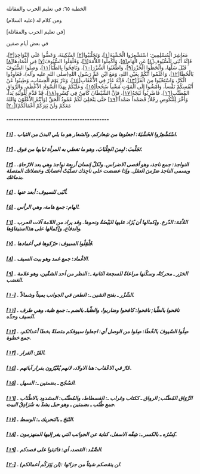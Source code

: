   الخطبة  ٦٥: في تعليم الحرب والمقاتلة	

ومن كلام له (عليه السلام)

[في تعليم الحرب والمقاتلة]

في بعض أيام صفين

مَعَاشِرَ الْمُسْلِمِينَ: اسْتَشْعِرُوا الْخَشْيَةَ[[١\]](https://arabic.balaghah.net/node/514#_ftn1)، وَتَجَلْبَبُوا[[٢\]](https://arabic.balaghah.net/node/514#_ftn2) السَّكِينَةَ، وَعَضُّوا عَلَى النَّوَاجِذِ[[٣\]](https://arabic.balaghah.net/node/514#_ftn3)، فَإِنَّهُ أَنْبَى لِلْسُّيُوفِ[[٤\]](https://arabic.balaghah.net/node/514#_ftn4) عَنِ الْهَامِ[[٥\]](https://arabic.balaghah.net/node/514#_ftn5)، وَأَكْمِلُوا اللاَّْمَةَ[[٦\]](https://arabic.balaghah.net/node/514#_ftn6)، وَقَلْقِلُوا السُّيُوفَ[[٧\]](https://arabic.balaghah.net/node/514#_ftn7) فِي أَغْمَادِهَا[[٨\]](https://arabic.balaghah.net/node/514#_ftn8) قَبْلَ سَلِّهَا، وَالْحَظُوا الْخَزْرَ[[٩\]](https://arabic.balaghah.net/node/514#_ftn9)، وَاطْعُنُوا الشَّزْرَ[[١٠\]](https://arabic.balaghah.net/node/514#_ftn10)، وَنَافِحُوا بِالظُّبَا[[١١\]](https://arabic.balaghah.net/node/514#_ftn11)، وَصِلُوا السُّيُوفَ بَالْخُطَا[[١٢\]](https://arabic.balaghah.net/node/514#_ftn12)، وَاعْلَمُوا أَنَّكُمْ بِعَيْنِ اللهِ، وَمَعَ ابْنِ عَمِّ رَسُولِ  اللهِ(صلى الله عليه وآله)، فَعَاوِدُوا الْكَرَّ، وَاسْتَحْيُوا مِنَ  الْفَرِّ[[١٣\]](https://arabic.balaghah.net/node/514#_ftn13)، فَإِنَّهُ عَارٌ فِي الاَْعْقَابِ[[١٤\]](https://arabic.balaghah.net/node/514#_ftn14)، وَنَارٌ يَوْمَ الْحِسَابِ، وَطِيبُوا عَنْ أَنْفُسِكُمْ نَفْساً، وَامْشُوا إِلَى الْمَوْتِ مَشْياً سُجُحاً[[١٥\]](https://arabic.balaghah.net/node/514#_ftn15)، وَعَلَيْكُمْ بِهذَا السَّوَادِ الاَْعْظَمِ، وَالرِّوَاقِ المُطَنَّبِ[[١٦\]](https://arabic.balaghah.net/node/514#_ftn16)، فَاضْرِبُوا ثَبَجَهُ[[١٧\]](https://arabic.balaghah.net/node/514#_ftn17)، فإِنَّ الشَّيْطَانَ كَامِنٌ فِي كِسْرِهِ[[١٨\]](https://arabic.balaghah.net/node/514#_ftn18)، قَدْ قَدَّمَ لِلْوَثْبَةِ يَداً، وَأَخَّرَ لِلنُّكُوصِ رِجْلاً; فَصَمْداً صَمْداً![[١٩\]](https://arabic.balaghah.net/node/514#_ftn19) حَتَّى يَنْجَلِيَ لَكُمْ عَمُودُ الْحَقِّ (وَأَنْتُمُ الاَْعْلَوْنَ وَاللهُ مَعَكُمْ وَلَنْ يَتِرَكُمْ أَعْمَالَكُمْ)[[٢٠\]](https://arabic.balaghah.net/node/514#_ftn20)

##### ------------------------------------------

##### [[١\]](https://arabic.balaghah.net/node/514#_ftnref1) . اسْتَشْعِرُوا الخَشْيَةَ: اجعلوها من شِعاركم. والشعار هو ما يلي البدنَ من الثياب.

##### [[٢\]](https://arabic.balaghah.net/node/514#_ftnref2) . تَجَلْببَ: لبِسَ الجِلْبَابَ، وهو ما تغطي به المرأة ثيابها من فوق.

##### [[٣\]](https://arabic.balaghah.net/node/514#_ftnref3) . النواجذ: جمع ناجذ، وهو أقصى الاضراس. ولكلّ إنسان أربعة نواجذ وهي بعد  الارْحاءِ. ويسمى الناجذ ضرْسَ العقل. وإذا عضضت على ناجِذك تصلّبَتْ  أعصابك وعضلاتك المتصلة بدماغك.

##### [[٤\]](https://arabic.balaghah.net/node/514#_ftnref4) . أنْبَى للسيوف: أبعد عنها.

##### [[٥\]](https://arabic.balaghah.net/node/514#_ftnref5) . الهام: جمع هامة، وهي الرأس.

##### [[٦\]](https://arabic.balaghah.net/node/514#_ftnref6) . اللاْمَة: الدّرع. وإكمالها أن يُزَاد عليها البَيْضَةُ ونحوها. وقد  يراد من اللامة آلات الحرب والدفاع، وإكمالها على هذااستيفاؤها.

##### [[٧\]](https://arabic.balaghah.net/node/514#_ftnref7) . قَلْقِلُوا السيوف: حرّكوها في أغمادها.

##### [[٨\]](https://arabic.balaghah.net/node/514#_ftnref8) . الاغْماد: جمع غمد وهو بيت السيف.

##### [[٩\]](https://arabic.balaghah.net/node/514#_ftnref9) . الخزَر ـ محركةً، وسكّنها مراعاةً للسجعة الثانية ـ: النظر من أحد الشقّين، وهو علامة الغضب.

##### [[١٠\]](https://arabic.balaghah.net/node/514#_ftnref10) . الشّزْر ـ بفتح الشين ـ: الطعن في الجوانب يميناً وشمالاً.

##### [[١١\]](https://arabic.balaghah.net/node/514#_ftnref11) . نافحوا بالظّبا; نافحوا: كافحوا وضاربوا، والظّباـ بالضم ـ: جمع ظبة، وهي طرف السيف وحدّه.

##### [[١٢\]](https://arabic.balaghah.net/node/514#_ftnref12) . صِلُوا السّيوفَ بالخُطَا: صِلوا من الوصل أي: اجعلوا سيوفكم متصلةً بخطا أعدائكم، جمع خطوة.

##### [[١٣\]](https://arabic.balaghah.net/node/514#_ftnref13) . الفَرّ: الفرار.

##### [[١٤\]](https://arabic.balaghah.net/node/514#_ftnref14) . عَارٌ في الاعْقاب: هنا الاولاد، لانهم يُعْيّرُون بفرار آبائهم.

##### [[١٥\]](https://arabic.balaghah.net/node/514#_ftnref15) . السُجُح ـ بضمتين ـ: السهل.

##### [[١٦\]](https://arabic.balaghah.net/node/514#_ftnref16) . الرِّوَاق المُطَنّب; الرواق ـ ككتاب وغراب ـ: الفسطاط، والمُطَنّب:  المشدود بالاطْنَاب جمع طُنُب ـ بضمتين ـ وهو حبل يشدّ به سُرَادِقُ البيت.

##### [[١٧\]](https://arabic.balaghah.net/node/514#_ftnref17) . الثَبَجَ ـ بالتحريك ـ: الوسط.

##### [[١٨\]](https://arabic.balaghah.net/node/514#_ftnref18) . كِسْرُه ـ بالكسر ـ: شِقّه الاسفل، كناية عن الجوانب التي يفر إليها المنهزمون.

##### [[١٩\]](https://arabic.balaghah.net/node/514#_ftnref19) . الصَّمْد: القصد، أي: فاثبتوا على قصدكم.

##### [[٢٠\]](https://arabic.balaghah.net/node/514#_ftnref20) . (لن يَتِرَكُم أعمالكم): لن ينقصكم شيئاً من جزائها.

​	      
